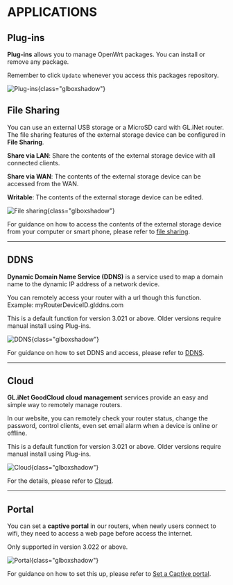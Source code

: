 # APPLICATIONS

## Plug-ins

**Plug-ins** allows you to manage OpenWrt packages. You can install or remove any package. 

Remember to click `Update` whenever you access this packages repository.

![Plug-ins](https://static.gl-inet.com/docs/en/3/setup/gl-mv1000/applications/plug-ins_mv1000.png){class="glboxshadow"}

## File Sharing

You can use an external USB storage or a MicroSD card with GL.iNet router. The file sharing features of the external storage device can be configured in **File Sharing**.

**Share via LAN**: Share the contents of the external storage device with all connected clients.

**Share via WAN**: The contents of the external storage device can be accessed from the WAN.

**Writable**: The contents of the external storage device can be edited.

![File sharing](https://static.gl-inet.com/docs/en/3/setup/gl-mv1000/applications/file_sharing.png){class="glboxshadow"}

For guidance on how to access the contents of the external storage device from your computer or smart phone, please refer to [file sharing](../../../tutorials/file_sharing/).

---

## DDNS

**Dynamic Domain Name Service (DDNS)** is a service used to map a domain name to the dynamic IP address of a network device. 

You can remotely access your router with a url though this function. Example: myRouterDeviceID.glddns.com

This is a default function for version 3.021 or above. Older versions require manual install using Plug-ins.

![DDNS](https://static.gl-inet.com/docs/en/3/setup/gl-mv1000/applications/ddns.png){class="glboxshadow"}

For guidance on how to set DDNS and access, please refer to [DDNS](../../../tutorials/ddns/).

---

## Cloud

**GL.iNet GoodCloud cloud management** services provide an easy and simple way to remotely manage routers. 

In our website, you can remotely check your router status, change the password, control clients, even set email alarm when a device is online or offline.

This is a default function for version 3.021 or above. Older versions require manual install using Plug-ins.

![Cloud](https://static.gl-inet.com/docs/en/3/setup/gl-ar750s/applications/cloud.png){class="glboxshadow"}

For the details, please refer to [Cloud](../../../tutorials/cloud/).

---

## Portal

You can set a **captive portal** in our routers, when newly users connect to wifi, they need to access a web page before access the internet.

Only supported in version 3.022 or above.

![Portal](https://static.gl-inet.com/docs/en/3/setup/gl-ap1300/application/Portal.png){class="glboxshadow"}

For guidance on how to set this up, please refer to [Set a Captive portal](../../../tutorials/captive_portal).
